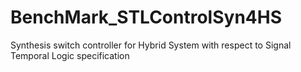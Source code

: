 # BenchMark_STLControlSyn4HS
Synthesis switch controller for Hybrid System with respect to Signal Temporal Logic specification
